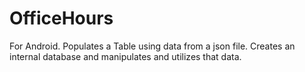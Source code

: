 # OfficeHours

For Android. Populates a Table using data from a json file. Creates an internal database and manipulates and utilizes that data.

